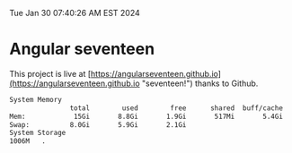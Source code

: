 Tue Jan 30 07:40:26 AM EST 2024

# Angular seventeen


This project is live at [https://angularseventeen.github.io](https://angularseventeen.github.io "seventeen!") thanks to Github.

```bash
System Memory
               total        used        free      shared  buff/cache   available
Mem:            15Gi       8.8Gi       1.9Gi       517Mi       5.4Gi       6.5Gi
Swap:          8.0Gi       5.9Gi       2.1Gi
System Storage
1006M	.
```
```bash
